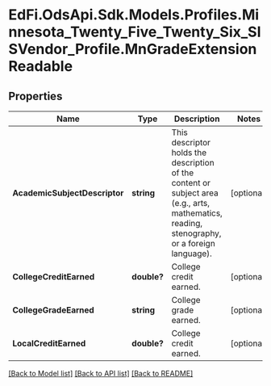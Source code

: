 # EdFi.OdsApi.Sdk.Models.Profiles.Minnesota_Twenty_Five_Twenty_Six_SISVendor_Profile.MnGradeExtensionReadable

## Properties

Name | Type | Description | Notes
------------ | ------------- | ------------- | -------------
**AcademicSubjectDescriptor** | **string** | This descriptor holds the description of the content or subject area (e.g., arts, mathematics, reading, stenography, or a foreign language). | [optional] 
**CollegeCreditEarned** | **double?** | College credit earned. | [optional] 
**CollegeGradeEarned** | **string** | College grade earned. | [optional] 
**LocalCreditEarned** | **double?** | College credit earned. | [optional] 

[[Back to Model list]](../README.md#documentation-for-models) [[Back to API list]](../README.md#documentation-for-api-endpoints) [[Back to README]](../README.md)

